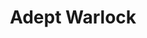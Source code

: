 ---
title: "Adept Warlock"
canonical: "skill/warlock-x"
lists:
    - essence
tier: 2
osp_cost: 20
prerequisites: ["warlock-x/1"]
replacement: true
ladder: "warlock"
---